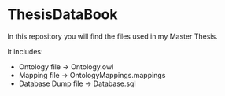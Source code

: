 # ThesisDataBook

In this repository you will find the files used in my Master Thesis.

It includes:
- Ontology file → Ontology.owl
- Mapping file → OntologyMappings.mappings
- Database Dump file → Database.sql
